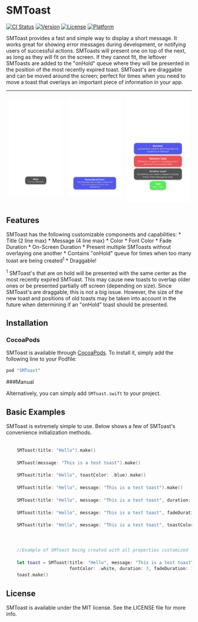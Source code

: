 # SMToast

[![CI Status](http://img.shields.io/travis/mandrusiaks/SMToast.svg?style=flat)](https://travis-ci.org/mandrusiaks/SMToast)
[![Version](https://img.shields.io/cocoapods/v/SMToast.svg?style=flat)](http://cocoapods.org/pods/SMToast)
[![License](https://img.shields.io/cocoapods/l/SMToast.svg?style=flat)](http://cocoapods.org/pods/SMToast)
[![Platform](https://img.shields.io/cocoapods/p/SMToast.svg?style=flat)](http://cocoapods.org/pods/SMToast)

SMToast provides a fast and simple way to display a short message. It works great for showing error messages during development, or notifying users of successful actions. SMToasts will present one on top of the next, as long as they will fit on the screen. If they cannot fit, the leftover SMToasts are added to the "onHold" queue where they will be presented in the position of the most recently expired toast. SMToast's are draggable and can be moved around the screen; perfect for times when you need to move a toast that overlays an important piece of information in your app.

| ![SMToast](SMToast/Assets/SMToast.png) | ![SMToast2](SMToast/Assets/SMToast2.png) | ![Multi-SMToast](SMToast/Assets/Multi-SMToast.png)|
|:--------------------------------------:|:----------------------------------------:|:-------------------------------------------------:|

## Features
    
SMToast has the following customizable components and capabilities:
    * Title (2 line max)
    * Message (4 line max)
    * Color
    * Font Color
    * Fade Duration
    * On-Screen Duration
    * Present multiple SMToasts without overlaying one another
    * Contains "onHold" queue for times when too many toast are being created<sup>1</sup>
    * Draggable!

<sup>1</sup> SMToast's that are on hold will be presented with the same center as the most recently expired SMToast. This may cause new toasts to overlap older ones or be presented partially off screen (depending on size). Since SMToast's are draggable, this is not a big issue. However, the size of the new toast and positions of old toasts may be taken into account in the future when determining if an "onHold" toast should be presented.


## Installation

### CocoaPods

SMToast is available through [CocoaPods](http://cocoapods.org). To install
it, simply add the following line to your Podfile:

```ruby
pod "SMToast"
```

###Manual

Alternatively, you can simply add ```SMToast.swift``` to your project.

## Basic Examples

SMToast is extremely simple to use. Below shows a few of SMToast's convenience initialization methods.

```swift

    SMToast(title: "Hello").make()

    SMToast(message: "This is a test toast").make()
    
    SMToast(title: "Hello", toastColor: .blue).make()

    SMToast(title: "Hello", message: "This is a test toast").make()

    SMToast(title: "Hello", message: "This is a test toast", duration: 6).make()

    SMToast(title: "Hello", message: "This is a test toast", fadeDuration: 3).make()

    SMToast(title: "Hello", message: "This is a test toast", toastColor: .blue, fontColor: .white).make()



    //Example of SMToast being created with all properties customized

    let toast = SMToast(title: "Hello", message: "This is a test toast", toastColor: .blue, 
                        fontColor: .white, duration: 3, fadeDuration: 1)
    toast.make()

```

## License

SMToast is available under the MIT license. See the LICENSE file for more info.
